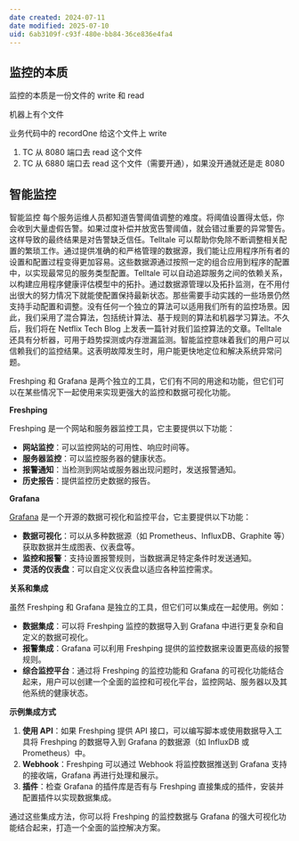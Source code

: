 ```yaml
---
date created: 2024-07-11
date modified: 2025-07-10
uid: 6ab3109f-c93f-480e-bb84-36ce836e4fa4
---
```

## 监控的本质

监控的本质是一份文件的 write 和 read

机器上有个文件

业务代码中的 recordOne 给这个文件上 write

1. TC 从 8080 端口去 read 这个文件
2. TC 从 6880 端口去 read 这个文件（需要开通），如果没开通就还是走 8080

## 智能监控

智能监控 每个服务运维人员都知道告警阈值调整的难度。将阈值设置得太低，你会收到大量虚假告警。如果过度补偿并放宽告警阈值，就会错过重要的异常警告。这样导致的最终结果是对告警缺乏信任。Telltale 可以帮助你免除不断调整相关配置的繁琐工作。通过提供准确的和严格管理的数据源，我们能让应用程序所有者的设置和配置过程变得更加容易。这些数据源通过按照一定的组合应用到程序的配置中，以实现最常见的服务类型配置。Telltale 可以自动追踪服务之间的依赖关系，以构建应用程序健康评估模型中的拓扑。通过数据源管理以及拓扑监测，在不用付出很大的努力情况下就能使配置保持最新状态。那些需要手动实践的一些场景仍然支持手动配置和调整。没有任何一个独立的算法可以适用我们所有的监控场景。因此，我们采用了混合算法，包括统计算法、基于规则的算法和机器学习算法。不久后，我们将在 Netflix Tech Blog 上发表一篇针对我们监控算法的文章。Telltale 还具有分析器，可用于趋势探测或内存泄漏监测。智能监控意味着我们的用户可以信赖我们的监控结果。这表明故障发生时，用户能更快地定位和解决系统异常问题。

Freshping 和 Grafana 是两个独立的工具，它们有不同的用途和功能，但它们可以在某些情况下一起使用来实现更强大的监控和数据可视化功能。

  

**Freshping**

  

Freshping 是一个网站和服务器监控工具，它主要提供以下功能：

  

- **网站监控**：可以监控网站的可用性、响应时间等。
- **服务器监控**：可以监控服务器的健康状态。
- **报警通知**：当检测到网站或服务器出现问题时，发送报警通知。
- **历史报告**：提供监控历史数据的报告。

  

**Grafana**

  

[Grafana](Grafana.md) 是一个开源的数据可视化和监控平台，它主要提供以下功能：

  

- **数据可视化**：可以从多种数据源（如 Prometheus、InfluxDB、Graphite 等）获取数据并生成图表、仪表盘等。
- **监控和报警**：支持设置报警规则，当数据满足特定条件时发送通知。
- **灵活的仪表盘**：可以自定义仪表盘以适应各种监控需求。

  

**关系和集成**

  

虽然 Freshping 和 Grafana 是独立的工具，但它们可以集成在一起使用。例如：

  

- **数据集成**：可以将 Freshping 监控的数据导入到 Grafana 中进行更复杂和自定义的数据可视化。
- **报警集成**：Grafana 可以利用 Freshping 提供的监控数据来设置更高级的报警规则。
- **综合监控平台**：通过将 Freshping 的监控功能和 Grafana 的可视化功能结合起来，用户可以创建一个全面的监控和可视化平台，监控网站、服务器以及其他系统的健康状态。

  

**示例集成方式**

  

1. **使用 API**：如果 Freshping 提供 API 接口，可以编写脚本或使用数据导入工具将 Freshping 的数据导入到 Grafana 的数据源（如 InfluxDB 或 Prometheus）中。
2. **Webhook**：Freshping 可以通过 Webhook 将监控数据推送到 Grafana 支持的接收端，Grafana 再进行处理和展示。
3. **插件**：检查 Grafana 的插件库是否有与 Freshping 直接集成的插件，安装并配置插件以实现数据集成。

  

通过这些集成方法，你可以将 Freshping 的监控数据与 Grafana 的强大可视化功能结合起来，打造一个全面的监控解决方案。
